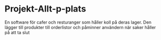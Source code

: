 # Projekt-Allt-p-plats

En software för cafer och resturanger som håller koll på deras lager. 
Den lägger till produkter till orderlistor och påminner användern när saker håller på att ta slut 
